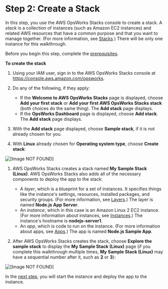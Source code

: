 # Step 2: Create a Stack<a name="gettingstarted-intro-create-stack"></a>

In this step, you use the AWS OpsWorks Stacks console to create a stack\. A *stack* is a collection of instances \(such as Amazon EC2 instances\) and related AWS resources that have a common purpose and that you want to manage together\. \(For more information, see [Stacks](workingstacks.md)\.\) There will be only one instance for this walkthrough\.

Before you begin this step, complete the [prerequisites](gettingstarted-intro-prerequisites.md)\.

**To create the stack**

1. Using your IAM user, sign in to the AWS OpsWorks Stacks console at [https://console\.aws\.amazon\.com/opsworks](https://console.aws.amazon.com/opsworks)\.

1. Do any of the following, if they apply:
   + If the **Welcome to AWS OpsWorks Stacks** page is displayed, choose **Add your first stack** or **Add your first AWS OpsWorks Stacks stack** \(both choices do the same thing\)\. The **Add stack** page displays\.
   + If the **OpsWorks Dashboard** page is displayed, choose **Add stack**\. The **Add stack** page displays\.

1. With the **Add stack** page displayed, choose **Sample stack**, if it is not already chosen for you\.

1. With **Linux** already chosen for **Operating system type**, choose **Create stack**:

     
![\[Image NOT FOUND\]](http://docs.aws.amazon.com/opsworks/latest/userguide/images/gs-example-add-stack-console.png)

   

1. AWS OpsWorks Stacks creates a stack named **My Sample Stack \(Linux\)**\. AWS OpsWorks Stacks also adds all of the necessary components to deploy the app to the stack:
   + A *layer*, which is a blueprint for a set of instances\. It specifies things like the instance's settings, resources, installed packages, and security groups\. \(For more information, see [Layers](workinglayers.md)\.\) The layer is named **Node\.js App Server**\.
   + An *instance*, which in this case is an Amazon Linux 2 EC2 instance\. \(For more information about instances, see [Instances](workinginstances.md)\.\) The instance's hostname is **nodejs\-server1**\.
   + An *app*, which is code to run on the instance\. \(For more information about apps, see [Apps](workingapps.md)\.\) The app is named **Node\.js Sample App**\.

1. After AWS OpsWorks Stacks creates the stack, choose **Explore the sample stack** to display the **My Sample Stack \(Linux\)** page \(if you complete this walkthrough multiple times, **My Sample Stack \(Linux\)** may have a sequential number after it, such as **2** or **3**\):

     
![\[Image NOT FOUND\]](http://docs.aws.amazon.com/opsworks/latest/userguide/images/gs-example-add-stack-explore-console.png)

   

In the [next step](gettingstarted-intro-start-instance.md), you will start the instance and deploy the app to the instance\.